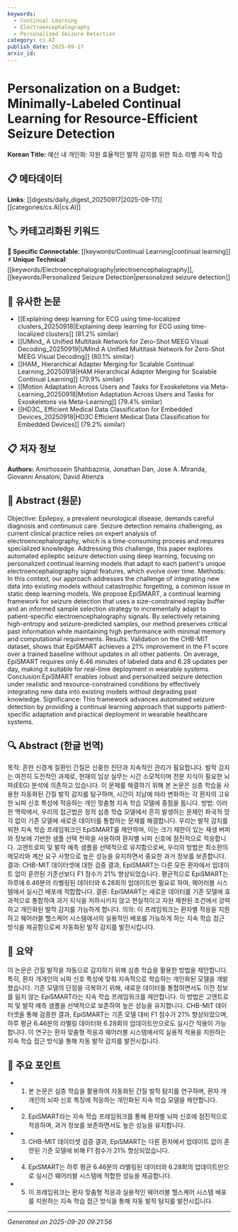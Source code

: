 ```yaml
---
keywords:
  - Continual Learning
  - Electroencephalography
  - Personalized Seizure Detection
category: cs.AI
publish_date: 2025-09-17
arxiv_id:
---
```


<!-- KEYWORD_LINKING_METADATA:
{
  "processed_timestamp": "2025-09-22 22:48:13.837291",
  "vocabulary_version": "1.0",
  "selected_keywords": [
    "Continual Learning",
    "Electroencephalography",
    "Personalized Seizure Detection"
  ],
  "rejected_keywords": [
    "Deep Learning"
  ],
  "similarity_scores": {
    "Continual Learning": 0.82,
    "Electroencephalography": 0.78,
    "Personalized Seizure Detection": 0.77
  },
  "extraction_method": "AI_prompt_based",
  "budget_applied": true
}
-->

# Personalization on a Budget: Minimally-Labeled Continual Learning for Resource-Efficient Seizure Detection

**Korean Title:** 예산 내 개인화: 자원 효율적인 발작 감지를 위한 최소 라벨 지속 학습

## 📋 메타데이터

**Links**: [[digests/daily_digest_20250917|2025-09-17]]        [[categories/cs.AI|cs.AI]]

## 🏷️ 카테고리화된 키워드
**🔗 Specific Connectable**: [[keywords/Continual Learning|continual learning]]
**⚡ Unique Technical**: [[keywords/Electroencephalography|electroencephalography]], [[keywords/Personalized Seizure Detection|personalized seizure detection]]

## 🔗 유사한 논문
- [[Explaining deep learning for ECG using time-localized clusters_20250918|Explaining deep learning for ECG using time-localized clusters]] (81.2% similar)
- [[UMind_ A Unified Multitask Network for Zero-Shot MEEG Visual Decoding_20250919|UMind A Unified Multitask Network for Zero-Shot MEEG Visual Decoding]] (80.1% similar)
- [[HAM_ Hierarchical Adapter Merging for Scalable Continual Learning_20250918|HAM Hierarchical Adapter Merging for Scalable Continual Learning]] (79.9% similar)
- [[Motion Adaptation Across Users and Tasks for Exoskeletons via Meta-Learning_20250918|Motion Adaptation Across Users and Tasks for Exoskeletons via Meta-Learning]] (79.4% similar)
- [[HD3C_ Efficient Medical Data Classification for Embedded Devices_20250918|HD3C Efficient Medical Data Classification for Embedded Devices]] (79.2% similar)

## 📋 저자 정보

**Authors:** Amirhossein Shahbazinia, Jonathan Dan, Jose A. Miranda, Giovanni Ansaloni, David Atienza

## 📄 Abstract (원문)

Objective: Epilepsy, a prevalent neurological disease, demands careful
diagnosis and continuous care. Seizure detection remains challenging, as
current clinical practice relies on expert analysis of electroencephalography,
which is a time-consuming process and requires specialized knowledge.
Addressing this challenge, this paper explores automated epileptic seizure
detection using deep learning, focusing on personalized continual learning
models that adapt to each patient's unique electroencephalography signal
features, which evolve over time. Methods: In this context, our approach
addresses the challenge of integrating new data into existing models without
catastrophic forgetting, a common issue in static deep learning models. We
propose EpiSMART, a continual learning framework for seizure detection that
uses a size-constrained replay buffer and an informed sample selection strategy
to incrementally adapt to patient-specific electroencephalography signals. By
selectively retaining high-entropy and seizure-predicted samples, our method
preserves critical past information while maintaining high performance with
minimal memory and computational requirements. Results: Validation on the
CHB-MIT dataset, shows that EpiSMART achieves a 21% improvement in the F1 score
over a trained baseline without updates in all other patients. On average,
EpiSMART requires only 6.46 minutes of labeled data and 6.28 updates per day,
making it suitable for real-time deployment in wearable systems.
Conclusion:EpiSMART enables robust and personalized seizure detection under
realistic and resource-constrained conditions by effectively integrating new
data into existing models without degrading past knowledge. Significance: This
framework advances automated seizure detection by providing a continual
learning approach that supports patient-specific adaptation and practical
deployment in wearable healthcare systems.

## 🔍 Abstract (한글 번역)

목적: 흔한 신경계 질환인 간질은 신중한 진단과 지속적인 관리가 필요합니다. 발작 감지는 여전히 도전적인 과제로, 현재의 임상 실무는 시간 소모적이며 전문 지식이 필요한 뇌파(EEG) 분석에 의존하고 있습니다. 이 문제를 해결하기 위해 본 논문은 심층 학습을 사용한 자동화된 간질 발작 감지를 탐구하며, 시간이 지남에 따라 변화하는 각 환자의 고유한 뇌파 신호 특성에 적응하는 개인 맞춤형 지속 학습 모델에 중점을 둡니다. 방법: 이러한 맥락에서, 우리의 접근법은 정적 심층 학습 모델에서 흔히 발생하는 문제인 파국적 망각 없이 기존 모델에 새로운 데이터를 통합하는 문제를 해결합니다. 우리는 발작 감지를 위한 지속 학습 프레임워크인 EpiSMART를 제안하며, 이는 크기 제한이 있는 재생 버퍼와 정보에 기반한 샘플 선택 전략을 사용하여 환자별 뇌파 신호에 점진적으로 적응합니다. 고엔트로피 및 발작 예측 샘플을 선택적으로 유지함으로써, 우리의 방법은 최소한의 메모리와 계산 요구 사항으로 높은 성능을 유지하면서 중요한 과거 정보를 보존합니다. 결과: CHB-MIT 데이터셋에 대한 검증 결과, EpiSMART는 다른 모든 환자에서 업데이트 없이 훈련된 기준선보다 F1 점수가 21% 향상되었습니다. 평균적으로 EpiSMART는 하루에 6.46분의 라벨링된 데이터와 6.28회의 업데이트만 필요로 하여, 웨어러블 시스템에서 실시간 배포에 적합합니다. 결론: EpiSMART는 새로운 데이터를 기존 모델에 효과적으로 통합하여 과거 지식을 저하시키지 않고 현실적이고 자원 제한된 조건에서 강력하고 개인화된 발작 감지를 가능하게 합니다. 의의: 이 프레임워크는 환자별 적응을 지원하고 웨어러블 헬스케어 시스템에서의 실용적인 배포를 가능하게 하는 지속 학습 접근 방식을 제공함으로써 자동화된 발작 감지를 발전시킵니다.

## 📝 요약

이 논문은 간질 발작을 자동으로 감지하기 위해 심층 학습을 활용한 방법을 제안합니다. 특히, 환자 개개인의 뇌파 신호 특성에 맞춰 지속적으로 학습하는 개인화된 모델을 개발했습니다. 기존 모델의 단점을 극복하기 위해, 새로운 데이터를 통합하면서도 이전 정보를 잃지 않는 EpiSMART라는 지속 학습 프레임워크를 제안합니다. 이 방법은 고엔트로피 및 발작 예측 샘플을 선택적으로 보존하여 높은 성능을 유지합니다. CHB-MIT 데이터셋을 통해 검증한 결과, EpiSMART는 기존 모델 대비 F1 점수가 21% 향상되었으며, 하루 평균 6.46분의 라벨링 데이터와 6.28회의 업데이트만으로도 실시간 적용이 가능합니다. 이 연구는 환자 맞춤형 적응과 웨어러블 시스템에서의 실용적 적용을 지원하는 지속 학습 접근 방식을 통해 자동 발작 감지를 발전시킵니다.

## 🎯 주요 포인트

- 1. 본 논문은 심층 학습을 활용하여 자동화된 간질 발작 탐지를 연구하며, 환자 개개인의 뇌파 신호 특징에 적응하는 개인화된 지속 학습 모델을 제안합니다.

- 2. EpiSMART라는 지속 학습 프레임워크를 통해 환자별 뇌파 신호에 점진적으로 적응하며, 과거 정보를 보존하면서도 높은 성능을 유지합니다.

- 3. CHB-MIT 데이터셋 검증 결과, EpiSMART는 다른 환자에서 업데이트 없이 훈련된 기준 모델에 비해 F1 점수가 21% 향상되었습니다.

- 4. EpiSMART는 하루 평균 6.46분의 라벨링된 데이터와 6.28회의 업데이트만으로 실시간 웨어러블 시스템에 적합한 성능을 제공합니다.

- 5. 이 프레임워크는 환자 맞춤형 적응과 실용적인 웨어러블 헬스케어 시스템 배포를 지원하는 지속 학습 접근 방식을 통해 자동 발작 탐지를 발전시킵니다.

---

*Generated on 2025-09-20 09:21:56*